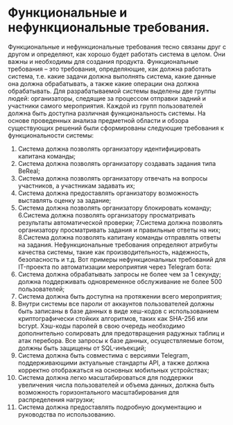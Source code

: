 # Функциональные и нефункциональные требования. 
Функциональные и нефункциональные требования тесно связаны друг с другом и определяют, как хорошо будет работать система в целом. Они важны и необходимы для создания продукта.
Функциональные требования – это требования, определяющие, как должна работать система, т.е. какие задачи должна выполнять система, какие данные она должна обрабатывать, а также какие операции она должна обрабатывать.
Для разрабатываемой системы выделены две группы людей: организаторы, следящие за процессом отправки задний и участники самого мероприятия. Каждой из групп пользователей должна быть доступна различная функциональность системы. На основе проведенных анализа предметной области и обзора существующих решений были сформированы следующие требования к функциональности системы:
1. Система должна позволять организатору идентифицировать капитана команды;
2. Система должна позволять организатору создавать задания типа BeReal;
3. Система должна позволять организатору отвечать на вопросы участников, а участникам задавать их;
4. Система должна предоставлять организатору возможность выставлять оценку за задание;
5. Система должна позволять организатору блокировать команду;
6.Система должна позволять организатору просматривать результаты автоматической проверки;
7.Система должна позволять организатору просматривать задания и правильные ответы на них;
8.Система должна позволять капитану команды отправлять ответы на задания.
Нефункциональные требования определяют атрибуты качества системы, такие как производительность, надежность, безопасность и т.д. Вот примеры нефункциональных требований для IT-проекта по автоматизации мероприятия через Telegram бота:
1. Система должна обрабатывать запросы не более чем за 1 секунду; должна поддерживать одновременное обслуживание не более 500 пользователей;
2. Система должна быть доступна на протяжении всего мероприятия;
3. Внутри системы все пароли от аккаунтов пользователей должны быть записаны в базе данных в виде хеш-кодов с использованием криптографически стойких алгоритмов, таких как SHA-256 или bcrypt. Хэш-коды паролей в свою очередь необходимо дополнительно солировать для предотвращения радужных таблиц и атак перебора. Все запросы к базе данных, осуществляемые ботом, должны быть защищены от SQL-инъекций;
4. Система должна быть совместима с версиями Telegram, поддерживающими актуальные стандарты API, а также должна корректно отображаться на основных мобильных устройствах;
5. Система должна легко масштабироваться для поддержки увеличения числа пользователей и объема данных, должна быть возможность горизонтального масштабирования для распределения нагрузки;
6. Система должна предоставлять подробную документацию и руководства по использованию.

